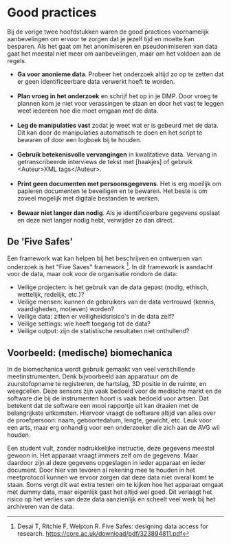 # Good practices

Bij de vorige twee hoofdstukken waren de good practices voornamelijk aanbevelingen om ervoor te zorgen dat je jezelf
tijd en moeite kan besparen. Als het gaat om het anonimiseren en pseudonimiseren van data gaat het meestal niet meer om
aanbevelingen, maar om het voldoen aan de regels.

- **Ga voor anonieme data**. Probeer het onderzoek altijd zo op te zetten dat er geen identificeerbare data verwerkt
hoeft te worden.
<br><br>
- **Plan vroeg in het onderzoek** en schrijf het op in je DMP. Door vroeg te plannen kom je niet voor verassingen te staan
en door het vast te leggen weet iedereen hoe die moet omgaan met de data.
<br><br>
- **Leg de manipulaties vast** zodat je weet wat er is gebeurd met de data. Dit kan door de manipulaties automatisch te 
doen en het script te bewaren of door een logboek bij te houden.
<br><br>
- **Gebruik betekenisvolle vervangingen** in kwalitatieve data. Vervang in getranscribeerde interviews de tekst met 
\[haakjes\] of gebruik \<Auteur\>XML tags\<\/Auteur\>.
<br><br>
- **Print geen documenten met persoonsgegevens**. Het is erg moeilijk om papieren documenten te beveiligen en te
bewaren. Het beste is om zoveel mogelijk met digitale bestanden te werken.
<br><br>
- **Bewaar niet langer dan nodig**. Als je identificeerbare gegevens opslaat en deze niet langer nodig hebt, verwijder
ze dan direct.

## De 'Five Safes'

Een framework wat kan helpen bij het beschrijven en ontwerpen van onderzoek is het "Five Saves" framework [^Desai]. In
dit framework is aandacht voor de data, maar ook voor de organisatie rondom de data:

- Veilige projecten: is het gebruik van de data gepast (nodig, ethisch, wettelijk, redelijk, etc.)?
- Veilige mensen: kunnen de gebruikers van de data vertrouwd (kennis, vaardigheden, motieven) worden?
- Veilige data: zitten er veiligheidsrisico's in de data zelf?
- Veilige settings: wie heeft toegang tot de data?
- Veilige output: zijn de statistische resultaten niet onthullend?

## Voorbeeld: (medische) biomechanica

In de biomechanica wordt gebruik gemaakt van veel verschillende meetinstrumenten. Denk bijvoorbeeld aan apparatuur om de
zuurstofopname te registreren, de hartslag, 3D positie in de ruimte, en weegcellen. Deze sensors zijn vaak bedoeld voor
de medische markt en de software die bij de instrumenten hoort is vaak bedoeld voor artsen. Dat betekent dat de software
een mooi rapportje uit kan draaien met de belangrijkste uitkomsten. Hiervoor vraagt de software altijd van alles over de
proefpersoon: naam, geboortedatum, lengte, gewicht, etc. Leuk voor een arts, maar erg onhandig voor een onderzoeker die
zich aan de AVG wil houden.

Een student vult, zonder nadrukkelijke instructie, deze gegevens meestal gewoon in. Het apparaat vraagt immers zelf om de 
gegevens. Maar daardoor zijn al deze gegevens opgeslagen in ieder apparaat en ieder document. Door hier van tevoren al 
rekening mee te houden in het meetprotocol kunnen we ervoor zorgen dat deze data niet overal komt te staan. Soms vergt
dit wat extra testen om te kijken hoe het apparaat omgaat met dummy data, maar eigenlijk gaat het altijd wel goed. Dit 
verlaagt het risico op het verlies van deze data aanzienlijk en scheelt veel werk bij het archiveren van de data.


[^Desai]: Desai T, Ritchie F, Welpton R. Five Safes: designing data access for research. https://core.ac.uk/download/pdf/323894811.pdf
